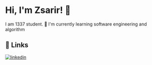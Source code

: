 
# Hi, I'm Zsarir! 👋
I am 1337 student.
🧠 I'm currently learning software engineering and algorithm

## 🔗 Links
[![linkedin](https://img.shields.io/badge/linkedin-0A66C2?style=for-the-badge&logo=linkedin&logoColor=white)](https://www.linkedin.com/in/zaineb-sarir-90413223b/)
